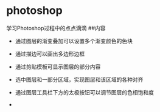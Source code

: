 # photoshop
学习Photoshop过程中的点点滴滴
##内容

* 通过图层的渐变叠加可以设置多个渐变颜色的色块
* 通过描边可以画出多边形边框
* 通过剪贴模板可显示图层的部分内容


* 选中图层和一部分区域，实现图层和该区域的各种对齐
* 通过图层工具栏下方的太极按钮可以调节图层的色相饱和度
* 
